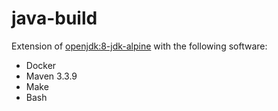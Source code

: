 # java-build
Extension of [openjdk:8-jdk-alpine](https://hub.docker.com/_/openjdk/)
with the following software:

* Docker
* Maven 3.3.9
* Make
* Bash
